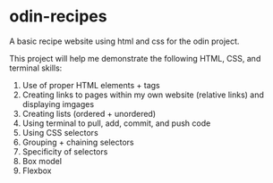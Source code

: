 # odin-recipes

A basic recipe website using html and css for the odin project.

This project will help me demonstrate the following HTML, CSS, and terminal skills:

1. Use of proper HTML elements + tags
2. Creating links to pages within my own website (relative links) and displaying imgages
3. Creating lists (ordered + unordered)
5. Using terminal to pull, add, commit, and push code
6. Using CSS selectors
7. Grouping + chaining selectors
8. Specificity of selectors
9. Box model
10. Flexbox

